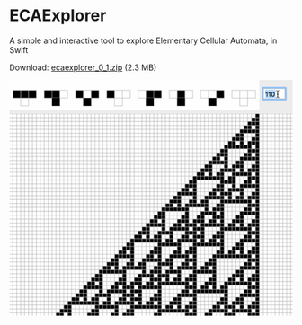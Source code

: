 # ECAExplorer
A simple and interactive tool to explore Elementary Cellular Automata, in Swift

Download: [ecaexplorer\_0\_1.zip](http://www.seriot.ch/ecaexplorer/ecaexplorer_0_1.zip) (2.3 MB)

<img src="eca.gif">
